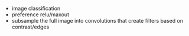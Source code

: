- image classification
- preference relu/maxout
- subsample the full image into convolutions that create filters based on contrast/edges